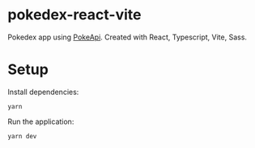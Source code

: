 # pokedex-react-vite
Pokedex app using [PokeApi](https://pokeapi.co/). Created with React, Typescript, Vite, Sass.

# Setup

Install dependencies:
```
yarn
```

Run the application:
```
yarn dev
```
